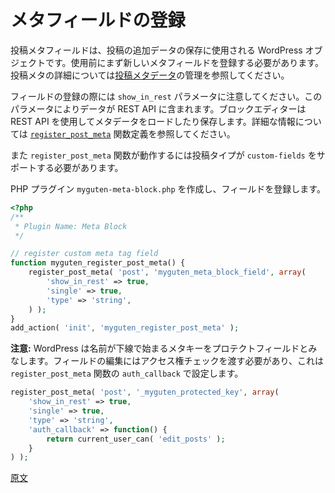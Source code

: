 <!-- 
# Register Meta Field
 -->
# メタフィールドの登録

<!-- 
A post meta field is a WordPress object used to store extra data about a post. You need to first register a new meta field prior to use. See Managing [Post Metadata](https://developer.wordpress.org/plugins/metadata/managing-post-metadata/) to learn more about post meta.

When registering the field, note the `show_in_rest` parameter. This ensures the data will be included in the REST API, which the block editor uses to load and save meta data. See the [`register_post_meta`](https://developer.wordpress.org/reference/functions/register_post_meta/) function definition for extra information.
-->
投稿メタフィールドは、投稿の追加データの保存に使用される WordPress オブジェクトです。使用前にまず新しいメタフィールドを登録する必要があります。投稿メタの詳細については[投稿メタデータ](https://developer.wordpress.org/plugins/metadata/managing-post-metadata/)の管理を参照してください。

フィールドの登録の際には `show_in_rest` パラメータに注意してください。このパラメータによりデータが REST API に含まれます。ブロックエディターは REST API を使用してメタデータをロードしたり保存します。詳細な情報については [`register_post_meta`](https://developer.wordpress.org/reference/functions/register_post_meta/) 関数定義を参照してください。

<!-- 
Additionally, your post type needs to support `custom-fields` for `register_post_meta` function to work
 -->
また `register_post_meta` 関数が動作するには投稿タイプが `custom-fields` をサポートする必要があります。

<!--
To register the field, create a PHP plugin file called `myguten-meta-block.php` including:
 -->
PHP プラグイン `myguten-meta-block.php` を作成し、フィールドを登録します。

```php
<?php
/**
 * Plugin Name: Meta Block
 */

// register custom meta tag field
function myguten_register_post_meta() {
	register_post_meta( 'post', 'myguten_meta_block_field', array(
		'show_in_rest' => true,
		'single' => true,
		'type' => 'string',
	) );
}
add_action( 'init', 'myguten_register_post_meta' );
```
<!-- 
**Note:** If the meta key name starts with an underscore WordPress considers it a protected field. Editing this field requires passing a permission check, which is set as the `auth_callback` in the `register_post_meta` function. Here is an example:
 -->
**注意:** WordPress は名前が下線で始まるメタキーをプロテクトフィールドとみなします。フィールドの編集にはアクセス権チェックを渡す必要があり、これは`register_post_meta` 関数の `auth_callback` で設定します。

```php
register_post_meta( 'post', '_myguten_protected_key', array(
	'show_in_rest' => true,
	'single' => true,
	'type' => 'string',
	'auth_callback' => function() {
		return current_user_can( 'edit_posts' );
	}
) );
```

[原文](https://github.com/WordPress/gutenberg/blob/master/docs/designers-developers/developers/tutorials/metabox/meta-block-2-register-meta.md)

